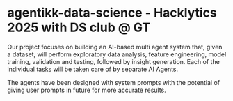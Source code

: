 # agentikk-data-science - Hacklytics 2025 with DS club @ GT

Our project focuses on building an AI-based multi agent system that, given a dataset, will perform exploratory data analysis, feature engineering, model training, validation and testing, followed by insight generation. Each of the individual tasks will be taken care of by separate AI Agents. 

The agents have been designed with system prompts with the potential of giving user prompts in future for more accurate results. 

